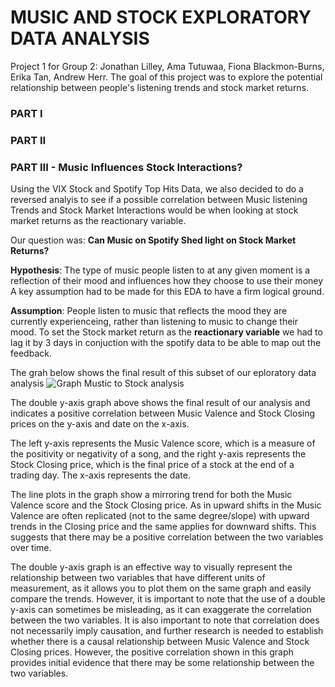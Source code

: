 # MUSIC AND STOCK EXPLORATORY DATA ANALYSIS
Project 1 for Group 2: Jonathan Lilley, Ama Tutuwaa, Fiona Blackmon-Burns, Erika Tan, Andrew Herr.
The goal of this project was to explore the potential relationship between people's listening trends and stock market returns.

### PART I

### PART II



### PART III - Music Influences Stock Interactions?
Using the VIX Stock and Spotify Top Hits Data, we also decided to do a reversed analyis to see if a possible correlation between Music listening Trends and Stock Market Interactions would be when looking at stock market returns as the reactionary variable.

Our question was: **Can Music on Spotify Shed light on Stock Market Returns?**

**Hypothesis**: The type of music people listen to at any given moment is a reflection of their mood and influences how they choose to use their money
A key assumption had to be made for this EDA to have a firm logical ground.

**Assumption**: People listen to music that reflects the mood they are currently experienceing, rather than listening to music to change their mood.
To set the Stock market return as the **reactionary variable** we had to lag it by 3 days in conjuction with the spotify data to be able to map out the feedback.

The grah below shows the final result of this subset of our eploratory data analysis
![Graph Mustic to Stock analysis](https://user-images.githubusercontent.com/114604829/219490986-69dee63b-e143-4458-980c-db57946d3a6f.png)

The double y-axis graph above shows the final result of our analysis and indicates a positive correlation between Music Valence and Stock Closing prices on the y-axis and date on the x-axis.

The left y-axis represents the Music Valence score, which is a measure of the positivity or negativity of a song, and the right y-axis represents the Stock Closing price, which is the final price of a stock at the end of a trading day. The x-axis represents the date.

The line plots in the graph show a mirroring trend for both the Music Valence score and the Stock Closing price. As in upward shifts in the Music Valence are often replicated (not to the same degree/slope) with upward trends in the Closing price and the same applies for downward shifts. This suggests that there may be a positive correlation between the two variables over time.

The double y-axis graph is an effective way to visually represent the relationship between two variables that have different units of measurement, as it allows you to plot them on the same graph and easily compare the trends. However, it is important to note that the use of a double y-axis can sometimes be misleading, as it can exaggerate the correlation between the two variables. It is also important to note that correlation does not necessarily imply causation, and further research is needed to establish whether there is a causal relationship between Music Valence and Stock Closing prices. However, the positive correlation shown in this graph provides initial evidence that there may be some relationship between the two variables.


